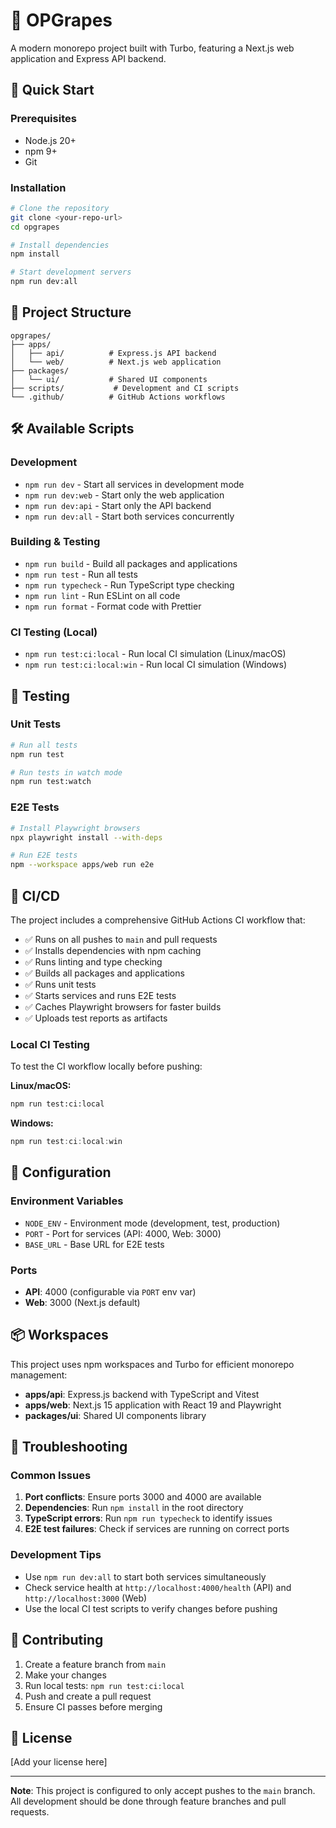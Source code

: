 # 🍇 OPGrapes

A modern monorepo project built with Turbo, featuring a Next.js web application and Express API backend.

## 🚀 Quick Start

### Prerequisites
- Node.js 20+
- npm 9+
- Git

### Installation
```bash
# Clone the repository
git clone <your-repo-url>
cd opgrapes

# Install dependencies
npm install

# Start development servers
npm run dev:all
```

## 📁 Project Structure

```
opgrapes/
├── apps/
│   ├── api/          # Express.js API backend
│   └── web/          # Next.js web application
├── packages/
│   └── ui/           # Shared UI components
├── scripts/           # Development and CI scripts
└── .github/          # GitHub Actions workflows
```

## 🛠️ Available Scripts

### Development
- `npm run dev` - Start all services in development mode
- `npm run dev:web` - Start only the web application
- `npm run dev:api` - Start only the API backend
- `npm run dev:all` - Start both services concurrently

### Building & Testing
- `npm run build` - Build all packages and applications
- `npm run test` - Run all tests
- `npm run typecheck` - Run TypeScript type checking
- `npm run lint` - Run ESLint on all code
- `npm run format` - Format code with Prettier

### CI Testing (Local)
- `npm run test:ci:local` - Run local CI simulation (Linux/macOS)
- `npm run test:ci:local:win` - Run local CI simulation (Windows)

## 🧪 Testing

### Unit Tests
```bash
# Run all tests
npm run test

# Run tests in watch mode
npm run test:watch
```

### E2E Tests
```bash
# Install Playwright browsers
npx playwright install --with-deps

# Run E2E tests
npm --workspace apps/web run e2e
```

## 🚀 CI/CD

The project includes a comprehensive GitHub Actions CI workflow that:

- ✅ Runs on all pushes to `main` and pull requests
- ✅ Installs dependencies with npm caching
- ✅ Runs linting and type checking
- ✅ Builds all packages and applications
- ✅ Runs unit tests
- ✅ Starts services and runs E2E tests
- ✅ Caches Playwright browsers for faster builds
- ✅ Uploads test reports as artifacts

### Local CI Testing

To test the CI workflow locally before pushing:

**Linux/macOS:**
```bash
npm run test:ci:local
```

**Windows:**
```powershell
npm run test:ci:local:win
```

## 🔧 Configuration

### Environment Variables

- `NODE_ENV` - Environment mode (development, test, production)
- `PORT` - Port for services (API: 4000, Web: 3000)
- `BASE_URL` - Base URL for E2E tests

### Ports

- **API**: 4000 (configurable via `PORT` env var)
- **Web**: 3000 (Next.js default)

## 📦 Workspaces

This project uses npm workspaces and Turbo for efficient monorepo management:

- **apps/api**: Express.js backend with TypeScript and Vitest
- **apps/web**: Next.js 15 application with React 19 and Playwright
- **packages/ui**: Shared UI components library

## 🐛 Troubleshooting

### Common Issues

1. **Port conflicts**: Ensure ports 3000 and 4000 are available
2. **Dependencies**: Run `npm install` in the root directory
3. **TypeScript errors**: Run `npm run typecheck` to identify issues
4. **E2E test failures**: Check if services are running on correct ports

### Development Tips

- Use `npm run dev:all` to start both services simultaneously
- Check service health at `http://localhost:4000/health` (API) and `http://localhost:3000` (Web)
- Use the local CI test scripts to verify changes before pushing

## 🤝 Contributing

1. Create a feature branch from `main`
2. Make your changes
3. Run local tests: `npm run test:ci:local`
4. Push and create a pull request
5. Ensure CI passes before merging

## 📄 License

[Add your license here]

---

**Note**: This project is configured to only accept pushes to the `main` branch. All development should be done through feature branches and pull requests.
